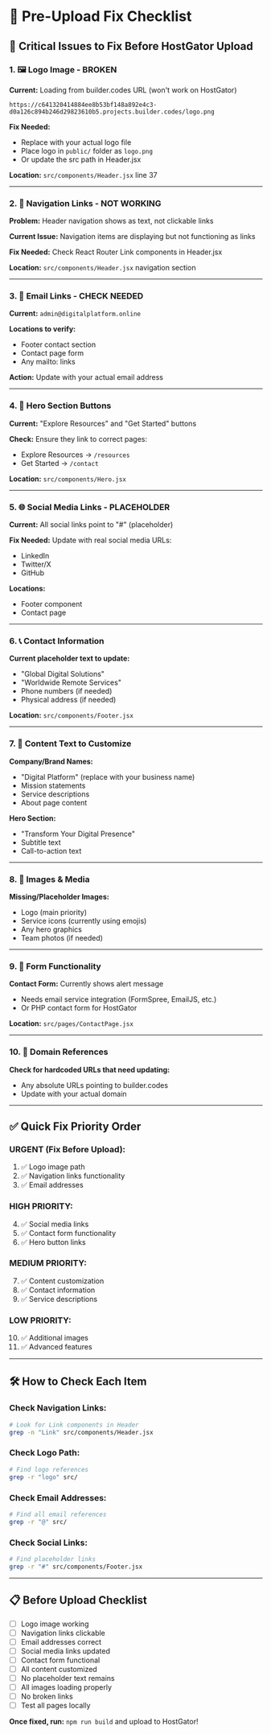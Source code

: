 # 🔧 Pre-Upload Fix Checklist

## 🚨 Critical Issues to Fix Before HostGator Upload

### 1. 🖼️ **Logo Image - BROKEN**

**Current:** Loading from builder.codes URL (won't work on HostGator)

```
https://c641320414884ee8b53bf148a892e4c3-d0a126c894b246d29823610b5.projects.builder.codes/logo.png
```

**Fix Needed:**

- Replace with your actual logo file
- Place logo in `public/` folder as `logo.png`
- Or update the src path in Header.jsx

**Location:** `src/components/Header.jsx` line 37

---

### 2. 🔗 **Navigation Links - NOT WORKING**

**Problem:** Header navigation shows as text, not clickable links

**Current Issue:** Navigation items are displaying but not functioning as links

**Fix Needed:** Check React Router Link components in Header.jsx

**Location:** `src/components/Header.jsx` navigation section

---

### 3. 📧 **Email Links - CHECK NEEDED**

**Current:** `admin@digitalplatform.online`

**Locations to verify:**

- Footer contact section
- Contact page form
- Any mailto: links

**Action:** Update with your actual email address

---

### 4. 🔘 **Hero Section Buttons**

**Current:** "Explore Resources" and "Get Started" buttons

**Check:** Ensure they link to correct pages:

- Explore Resources → `/resources`
- Get Started → `/contact`

**Location:** `src/components/Hero.jsx`

---

### 5. 🌐 **Social Media Links - PLACEHOLDER**

**Current:** All social links point to "#" (placeholder)

**Fix Needed:** Update with real social media URLs:

- LinkedIn
- Twitter/X
- GitHub

**Locations:**

- Footer component
- Contact page

---

### 6. 📞 **Contact Information**

**Current placeholder text to update:**

- "Global Digital Solutions"
- "Worldwide Remote Services"
- Phone numbers (if needed)
- Physical address (if needed)

**Location:** `src/components/Footer.jsx`

---

### 7. 📝 **Content Text to Customize**

**Company/Brand Names:**

- "Digital Platform" (replace with your business name)
- Mission statements
- Service descriptions
- About page content

**Hero Section:**

- "Transform Your Digital Presence"
- Subtitle text
- Call-to-action text

---

### 8. 🎨 **Images & Media**

**Missing/Placeholder Images:**

- Logo (main priority)
- Service icons (currently using emojis)
- Any hero graphics
- Team photos (if needed)

---

### 9. 🔧 **Form Functionality**

**Contact Form:** Currently shows alert message

- Needs email service integration (FormSpree, EmailJS, etc.)
- Or PHP contact form for HostGator

**Location:** `src/pages/ContactPage.jsx`

---

### 10. 📱 **Domain References**

**Check for hardcoded URLs that need updating:**

- Any absolute URLs pointing to builder.codes
- Update with your actual domain

---

## ✅ Quick Fix Priority Order

### **URGENT (Fix Before Upload):**

1. ✅ Logo image path
2. ✅ Navigation links functionality
3. ✅ Email addresses

### **HIGH PRIORITY:**

4. ✅ Social media links
5. ✅ Contact form functionality
6. ✅ Hero button links

### **MEDIUM PRIORITY:**

7. ✅ Content customization
8. ✅ Contact information
9. ✅ Service descriptions

### **LOW PRIORITY:**

10. ✅ Additional images
11. ✅ Advanced features

---

## 🛠️ How to Check Each Item

### Check Navigation Links:

```bash
# Look for Link components in Header
grep -n "Link" src/components/Header.jsx
```

### Check Logo Path:

```bash
# Find logo references
grep -r "logo" src/
```

### Check Email Addresses:

```bash
# Find all email references
grep -r "@" src/
```

### Check Social Links:

```bash
# Find placeholder links
grep -r "#" src/components/Footer.jsx
```

---

## 📋 Before Upload Checklist

- [ ] Logo image working
- [ ] Navigation links clickable
- [ ] Email addresses correct
- [ ] Social media links updated
- [ ] Contact form functional
- [ ] All content customized
- [ ] No placeholder text remains
- [ ] All images loading properly
- [ ] No broken links
- [ ] Test all pages locally

**Once fixed, run:** `npm run build` and upload to HostGator!
